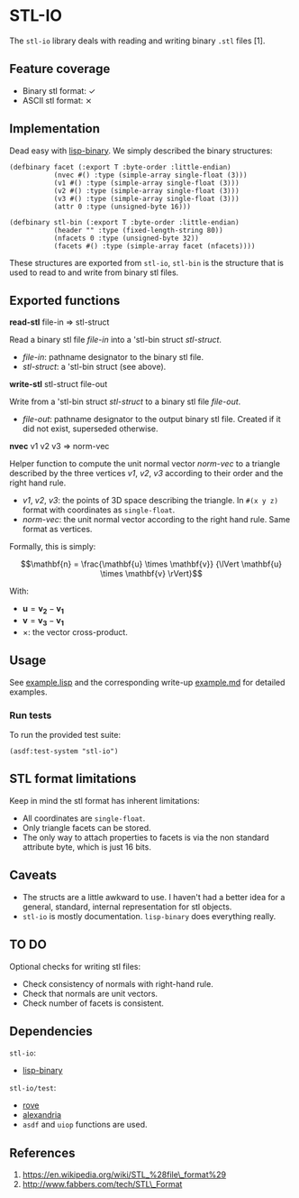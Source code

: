 # STL-IO
The `stl-io` library deals with reading and writing binary `.stl` files [1].

## Feature coverage
* Binary stl format: ✓
* ASCII stl format: ⨯

## Implementation
Dead easy with [lisp-binary](https://github.com/j3pic/lisp-binary). We
simply described the binary structures:

```common-lisp
(defbinary facet (:export T :byte-order :little-endian)
           (nvec #() :type (simple-array single-float (3)))
           (v1 #() :type (simple-array single-float (3)))
           (v2 #() :type (simple-array single-float (3)))
           (v3 #() :type (simple-array single-float (3)))
           (attr 0 :type (unsigned-byte 16)))

(defbinary stl-bin (:export T :byte-order :little-endian)
           (header "" :type (fixed-length-string 80))
           (nfacets 0 :type (unsigned-byte 32))
           (facets #() :type (simple-array facet (nfacets))))
```

These structures are exported from `stl-io`, `stl-bin` is the structure
that is used to read to and write from binary stl files.

## Exported functions
**read-stl** file-in => stl-struct

Read a binary stl file *file-in* into a 'stl-bin struct *stl-struct*.
* *file-in*: pathname designator to the binary stl file.
* *stl-struct*: a 'stl-bin struct (see above).

**write-stl** stl-struct file-out

Write from a 'stl-bin struct *stl-struct* to a binary stl file *file-out*.
* *file-out*: pathname designator to the output binary stl file.
              Created if it did not exist, superseded otherwise.

**nvec** v1 v2 v3 => norm-vec

Helper function to compute the unit normal vector *norm-vec* to a triangle
described by the three vertices *v1*, *v2*, *v3* according to their
order and the right hand rule.
* *v1*, *v2*, *v3*: the points of 3D space describing the triangle.
  In `#(x y z)` format with coordinates as `single-float`.
* *norm-vec*: the unit normal vector according to the right hand rule.
  Same format as vertices.

Formally, this is simply:

$$\mathbf{n} = \frac{\mathbf{u} \times \mathbf{v}}
                    {\lVert \mathbf{u} \times \mathbf{v} \rVert}$$

With:
* $\mathbf{u} = \mathbf{v_2} - \mathbf{v_1}$
* $\mathbf{v} = \mathbf{v_3} - \mathbf{v_1}$
* $\times$: the vector cross-product.

## Usage
See [example.lisp](doc/example.lisp) and the corresponding
write-up [example.md](doc/example.md) for detailed examples.

### Run tests
To run the provided test suite:

```common-lisp
(asdf:test-system "stl-io")
```

## STL format limitations
Keep in mind the stl format has inherent limitations:
* All coordinates are `single-float`.
* Only triangle facets can be stored.
* The only way to attach properties to facets is via the
  non standard attribute byte, which is just 16 bits.

## Caveats
* The structs are a little awkward to use. I haven't had a better
  idea for a general, standard, internal representation for stl
  objects.
* `stl-io` is mostly documentation. `lisp-binary` does everything really.

## TO DO
Optional checks for writing stl files:
* Check consistency of normals with right-hand rule.
* Check that normals are unit vectors.
* Check number of facets is consistent.

## Dependencies
`stl-io`:
* [lisp-binary](https://github.com/j3pic/lisp-binary)

`stl-io/test`:
* [rove](https://github.com/fukamachi/rove)
* [alexandria](https://gitlab.common-lisp.net/alexandria/alexandria)
* `asdf` and `uiop` functions are used.

## References
1. https://en.wikipedia.org/wiki/STL_%28file\_format%29
2. http://www.fabbers.com/tech/STL\_Format
